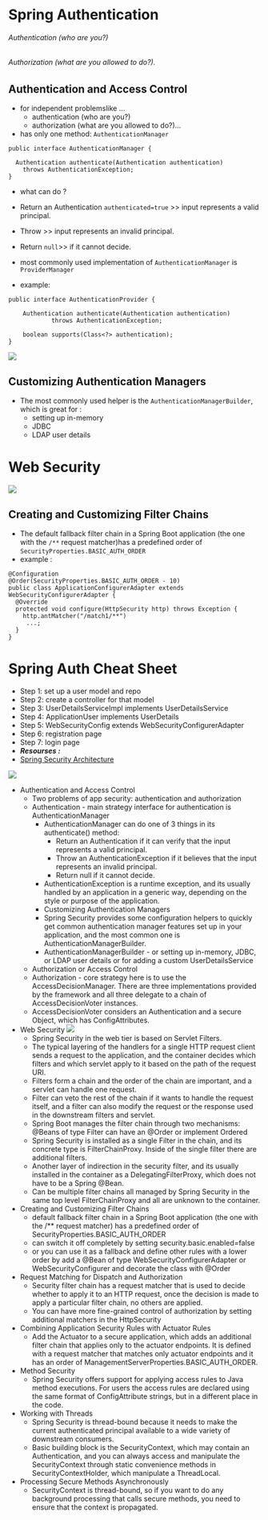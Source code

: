 # Spring Authentication

###### Authentication (who are you?)
###### Authorization (what are you allowed to do?).


## Authentication and Access Control
- for independent problemslike ...
    - authentication (who are you?) 
    - authorization (what are you allowed to do?)...
-  has only one method: `AuthenticationManager`

```
public interface AuthenticationManager {

  Authentication authenticate(Authentication authentication)
    throws AuthenticationException;
}
```
- what can do ? 
- Return an Authentication `authenticated=true` >> input represents a valid principal.

- Throw >> input represents an invalid principal.

- Return `null`>> if it cannot decide.
- most commonly used implementation of `AuthenticationManager` is `ProviderManager`
- example: 
```
public interface AuthenticationProvider {

	Authentication authenticate(Authentication authentication)
			throws AuthenticationException;

	boolean supports(Class<?> authentication);
}
```
![](https://raw.githubusercontent.com/spring-guides/top-spring-security-architecture/master/images/authentication.png)
## Customizing Authentication Managers
 - The most commonly used helper is the `AuthenticationManagerBuilder`, which is great for :
     -  setting up in-memory
     -  JDBC
     - LDAP user details


# Web Security
![](https://raw.githubusercontent.com/spring-guides/top-spring-security-architecture/master/images/security-filters.png)

## Creating and Customizing Filter Chains
- The default fallback filter chain in a Spring Boot application (the one with the `/**` request matcher)has a predefined order of `SecurityProperties.BASIC_AUTH_ORDER`
- example :
```
@Configuration
@Order(SecurityProperties.BASIC_AUTH_ORDER - 10)
public class ApplicationConfigurerAdapter extends WebSecurityConfigurerAdapter {
  @Override
  protected void configure(HttpSecurity http) throws Exception {
    http.antMatcher("/match1/**")
     ...;
  }
}
```
# Spring Auth Cheat Sheet
- Step 1: set up a user model and repo
- Step 2: create a controller for that model
- Step 3: UserDetailsServiceImpl implements UserDetailsService
- Step 4: ApplicationUser implements UserDetails
- Step 5: WebSecurityConfig extends WebSecurityConfigurerAdapter
- Step 6: registration page
- Step 7: login page
- ***Resourses :***
- [Spring Security Architecture](https://spring.io/guides/topicals/spring-security-architecture/)





![](https://github.com/spring-guides/top-spring-security-architecture/raw/master/images/authentication.png)


 * Authentication and Access Control
   - Two problems of app security: authentication and authorization 
   - Authentication - main strategy interface for authentication is AuthenticationManager
     * AuthenticationManager can do one of 3 things in its authenticate() method: 
       - Return an Authentication if it can verify that the input represents a valid principal.
       - Throw an AuthenticationException if it believes that the input represents an invalid principal.
       - Return null if it cannot decide.
     * AuthenticationException is a runtime exception, and its usually handled by an application in a generic way, depending on the style or purpose of the application.
     * Customizing Authentication Managers
      - Spring Security provides some configuration helpers to quickly get common authentication manager features set up in your application, and the most common one is AuthenticationManagerBuilder.
      - AuthenticationManagerBuilder - or setting up in-memory, JDBC, or LDAP user details or for adding a custom UserDetailsService
    *  Authorization or Access Control
      - Authorization - core strategy here is to use the AccessDecisionManager. There are three implementations provided by the framework and all three delegate to a chain of AccessDecisionVoter instances.
      - AccessDecisionVoter considers an Authentication and a secure Object, which has ConfigAttributes.
  * Web Security
  ![](https://github.com/spring-guides/top-spring-security-architecture/raw/master/images/filters.png)
    - Spring Security in the web tier is based on Servlet Filters.
    - The typical layering of the handlers for a single HTTP request client sends a request to the application, and the container decides which filters and which servlet apply to it based on the path of the request URI.
    - Filters form a chain and the order of the chain are important, and a servlet can handle one request.
    - Filter can veto the rest of the chain if it wants to handle the request itself, and a filter can also modify the request or the response used in the downstream filters and servlet. 
    - Spring Boot manages the filter chain through two mechanisms: @Beans of type Filter can have an @Order or implement Ordered
    - Spring Security is installed as a single Filter in the chain, and its concrete type is FilterChainProxy. Inside of the single filter there are additional filters.
    - Another layer of indirection in the security filter, and its usually installed in the container as a DelegatingFilterProxy, which does not have to be a Spring @Bean. 
    - Can be multiple filter chains all managed by Spring Security in the same top level FilterChainProxy and all are unknown to the container. 
  * Creating and Customizing Filter Chains
    - default fallback filter chain in a Spring Boot application (the one with the /** request matcher) has a predefined order of SecurityProperties.BASIC_AUTH_ORDER
    - can switch it off completely by setting security.basic.enabled=false
    - or you can use it as a fallback and define other rules with a lower order by add a @Bean of type WebSecurityConfigurerAdapter or WebSecurityConfigurer and decorate the class with @Order 
  * Request Matching for Dispatch and Authorization 
    - Security filter chain has a request matcher that is used to decide whether to apply it to an HTTP request, once the decision is made to apply a particular filter chain, no others are applied. 
    - You can have more fine-grained control of authorization by setting additional matchers in the HttpSecurity
  * Combining Application Security Rules with Actuator Rules
    - Add the Actuator to a secure application, which adds an additional filter chain that applies only to the actuator endpoints. It is defined with a request matcher that matches only actuator endpoints and it has an order of ManagementServerProperties.BASIC_AUTH_ORDER.
  * Method Security
    - Spring Security offers support for applying access rules to Java method executions. For users the access rules are declared using the same format of ConfigAttribute strings, but in a different place in the code.
  * Working with Threads
    - Spring Security is thread-bound because it needs to make the current authenticated principal available to a wide variety of downstream consumers. 
    - Basic building block is the SecurityContext, which may contain an Authentication, and you can always access and manipulate the SecurityContext through static convenience methods in SecurityContextHolder, which manipulate a ThreadLocal.
  * Processing Secure Methods Asynchronously
    - SecurityContext is thread-bound, so if you want to do any background processing that calls secure methods, you need to ensure that the context is propagated. 
